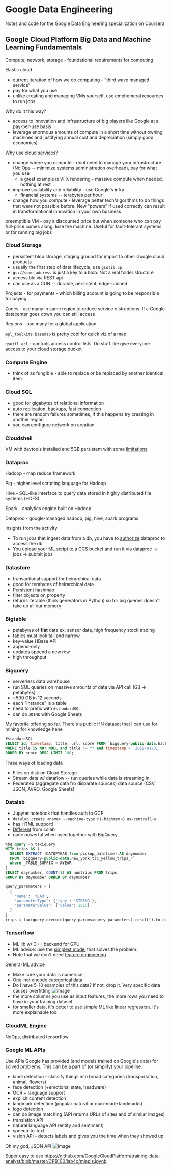 # Google Data Engineering

Notes and code for the Google Data Engineering specialization on Coursera

## Google Cloud Platform Big Data and Machine Learning Fundamentals

Compute, network, storage - foundational requirements for computing

Elastic cloud
* current iteration of how we do computing - "third wave managed service"
* pay for what you use
* unlike creating and managing VMs yourself, use emphemeral resources to run jobs

Why do it this way?
* access to innovation and infrastructure of big players like Google at a pay-per-use basis
* leverage enormous amounts of compute in a short time without owning machines and justifying annual cost and depreciation 
(simply good economics)

Why use cloud services?
* change where you compute - dont need to manage your infrastructure (No Ops -- minimize systems administration overhead), pay for what you use
  * a great example is VFX rendering - massive compute when needed, nothing at rest
* improve scalability and reliability - use Google's infra
  * financial systems -- terabytes per hour
* change how you compute - leverage better tech/algorithms to do things that were not possible before. New "powers" if used
correctly can result in transformational innovation in your own business

preemptible VM - pay a discounted price but when someone who can pay full-price comes along, lose the machine.
Useful for fault-tolerant systems or for running big jobs

### Cloud Storage
* persistent blob storage, staging ground for import to other Google cloud products
* usually the first step of data lifecycle, use `gsutil cp`
* `gs://some_address` is just a key to a blob. Not a real folder structure
* accessible via REST api
* can use as a CDN -- durable, persistent, edge-cached

Projects - for payments - which billing account is going to be responsible for paying

Zones - use many in same region to reduce service distruptions. If a Google datacenter goes down you can still access

Regions - use many for a global application

`mpl_toolkits.basemap` is pretty cool for quick viz of a map 

`gsuitl acl` - controls access control lists. Do stuff like give everyone access to your cloud storage bucket

### Compute Engine
* think of as fungible - able to replace or be replaced by another identical item

### Cloud SQL
* good for gigabytes of relational information
* auto replication, backups, fast connection 
* there are random failures sometimes, if this happens try creating in another region
* you can configure network on creation

### Cloudshell 

VM with devtools installed and 5GB persistent with some [limitations](https://cloud.google.com/shell/docs/limitations)

### Dataproc

Hadoop - map reduce framework

Pig - higher level scripting language for Hadoop

Hive - SQL-like interface to query data stored in highly distributed file systems (HDFS)

Spark - analytics engine built on Hadoop

Dataproc - google-managed hadoop, pig, hive, spark programs 

Insights from the activity
* To run jobs that ingest data from a db, you have to [authorize](https://github.com/GoogleCloudPlatform/training-data-analyst/blob/master/CPB100/lab3b/authorize_dataproc.sh) dataproc to access the db
* You upload your [ML script](https://github.com/GoogleCloudPlatform/training-data-analyst/blob/master/CPB100/lab3b/sparkml/train_and_apply.py) to a GCS bucket and run it via dataproc -> jobs -> submit jobs

### Datastore

* transactional support for heirarchical data
* good for terabytes of heirarchical data
* Persistent hashmap
* filter objects on property
* returns iterable (think generators in Python) so for big queries doesn't take up all our memory

### Bigtable

* petabytes of **flat** data ex. sensor data, high frequency stock trading
* tables must look tall and narrow
* key-value HBase API
* append-only
* updates append a new row
* high throughput

### Bigquery

* serverless data warehouse
* run SQL queries on massive amounts of data via API call (GB -> petabytes)
* ~500 GB in 12 seconds
* each "instance" is a table
* need to prefix with `#standardSQL`
* can do `JOIN`s with Google Sheets 

My favorite offering so far. There's a public HN dataset that I can use for mining for knowledge hehe

```sql
#standardSQL
SELECT id, timestamp, title, url, score FROM `bigquery-public-data.hacker_news.full` 
WHERE title IS NOT NULL and title != "" and timestamp > '2019-01-01' 
ORDER BY score DESC LIMIT 100;
```

Three ways of loading data
* Files on disk on Cloud Storage
* Stream data w/ dataflow -- run queries while data is streaming in
* Federated (aggregate data fro disparate sources) data source (CSV, JSON, AVRO, Google Sheets)

### Datalab 

* Jupyter notebook that handles auth to GCP
* `datalab create <name> --machine-type n1-highmem-8 us-central1-a`
* has HTML support!
* [Different](https://stackoverflow.com/questions/50340602/google-colaboratory-vs-google-datalab-how-are-they-different) from colab
* quite powerful when used together with BigQuery

```sql
%bq query -n taxiquery
WITH trips AS (
  SELECT EXTRACT (DAYOFYEAR from pickup_datetime) AS daynumber 
  FROM `bigquery-public-data.new_york.tlc_yellow_trips_*`
  where _TABLE_SUFFIX = @YEAR
)
SELECT daynumber, COUNT(1) AS numtrips FROM trips
GROUP BY daynumber ORDER BY daynumber
```

```py
query_parameters = [
  {
    'name': 'YEAR',
    'parameterType': {'type': 'STRING'},
    'parameterValue': {'value': 2015}
  }
]
trips = taxiquery.execute(query_params=query_parameters).result().to_dataframe()
```

### Tensorflow

* ML lib w/ C++ backend for GPU
* ML advice: use the [simplest model](https://playground.tensorflow.org/#activation=tanh&batchSize=10&dataset=circle&regDataset=reg-plane&learningRate=0.03&regularizationRate=0&noise=0&networkShape=3&seed=0.60261&showTestData=false&discretize=false&percTrainData=50&x=true&y=true&xTimesY=false&xSquared=false&ySquared=false&cosX=false&sinX=false&cosY=false&sinY=false&collectStats=false&problem=classification&initZero=false&hideText=false) that solves the problem. 
* Note that we don't need [feature engineering](https://playground.tensorflow.org/#activation=tanh&batchSize=10&dataset=circle&regDataset=reg-plane&learningRate=0.03&regularizationRate=0&noise=0&networkShape=&seed=0.60261&showTestData=false&discretize=false&percTrainData=50&x=false&y=false&xTimesY=false&xSquared=true&ySquared=true&cosX=false&sinX=false&cosY=false&sinY=false&collectStats=false&problem=classification&initZero=false&hideText=false)

General ML advice
* Make sure your data is numerical
* One-hot encode categorical data
* Do I have 5-10 examples of this data? If not, drop it. Very specific data causes overfitting
![image](https://user-images.githubusercontent.com/3739702/52988875-fafb5180-343b-11e9-95ca-8a4e058d5bca.png)
* the more columns you use as input features, the more rows you need to have in your training dataset
* for smaller data, it's better to use simple ML like linear regression. It's more explainable too

### CloudML Engine 

NoOps, distributed tensorflow

### Google ML APIs

Use APIs Google has provided (and models trained on Google's data) for solved problems. This can be a part of (or simplify) your pipeline.

* label detection - classify things into broad categories (transportation, animal, flowers)
* face detection (+emotional state, headware)
* OCR + language support
* explicit content detection
* landmark detection (popular natural or man-made landmarks)
* logo detection
* can do image matching (API returns URLs of sites and of similar images)
* translation API
* natural language API (entity and sentiment)
* speech-to-text
* vision API - detects labels and gives you the time when they showed up

Oh my god, JSON API
![image](https://user-images.githubusercontent.com/3739702/52990023-216fbb80-3441-11e9-9d93-c23e9e02f223.png)

Super easy to use https://github.com/GoogleCloudPlatform/training-data-analyst/blob/master/CPB100/lab4c/mlapis.ipynb
